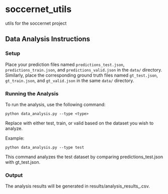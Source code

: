 # soccernet_utils
utils for the soccernet project

## Data Analysis Instructions
### Setup
Place your prediction files named `predictions_test.json`, `predictions_train.json`, and `predictions_valid.json` in the `data/` directory.
Similarly, place the corresponding ground truth files named `gt_test.json`, `gt_train.json`, and `gt_valid.json` in the same `data/` directory.

   
### Running the Analysis
To run the analysis, use the following command:


`python data_analysis.py --type <type>`

Replace <type> with either test, train, or valid based on the dataset you wish to analyze.

Example:

`python data_analysis.py --type test`

This command analyzes the test dataset by comparing predictions_test.json with gt_test.json.


### Output
The analysis results will be generated in results/analysis_results_<type>.csv.
